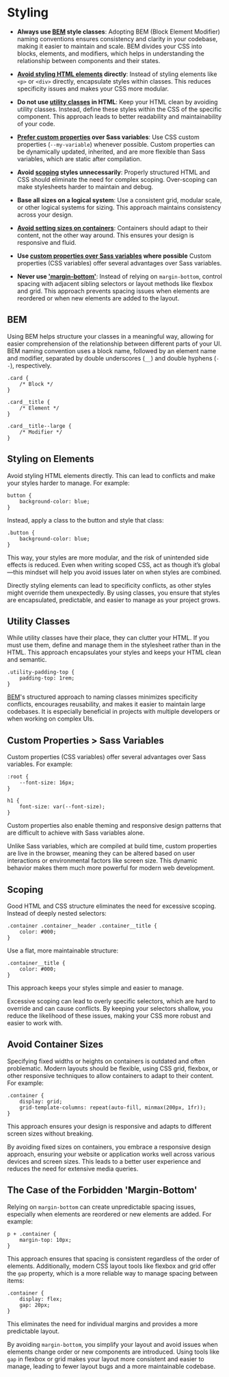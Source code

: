# Styling

- **Always use [BEM](#bem) style classes**: Adopting BEM (Block Element Modifier) naming conventions ensures consistency and clarity in your codebase, making it easier to maintain and scale. BEM divides your CSS into blocks, elements, and modifiers, which helps in understanding the relationship between components and their states.

- **[Avoid styling HTML elements](#styling-on-elements) directly**: Instead of styling elements like `<p>` or `<div>` directly, encapsulate styles within classes. This reduces specificity issues and makes your CSS more modular.

- **Do not use [utility classes](#utility-classes) in HTML**: Keep your HTML clean by avoiding utility classes. Instead, define these styles within the CSS of the specific component. This approach leads to better readability and maintainability of your code.

- **[Prefer custom properties](#custom-properties-over-sass-variables) over Sass variables**: Use CSS custom properties (`--my-variable`) whenever possible. Custom properties can be dynamically updated, inherited, and are more flexible than Sass variables, which are static after compilation.

- **Avoid [scoping](#scoping) styles unnecessarily**: Properly structured HTML and CSS should eliminate the need for complex scoping. Over-scoping can make stylesheets harder to maintain and debug.

- **Base all sizes on a logical system**: Use a consistent grid, modular scale, or other logical systems for sizing. This approach maintains consistency across your design.

- **[Avoid setting sizes on containers](#avoid-container-sizes)**: Containers should adapt to their content, not the other way around. This ensures your design is responsive and fluid.

- **Use [custom properties over Sass variables](#custom-properties--sass-variables) where possible** Custom properties (CSS variables) offer several advantages over Sass variables.

- **Never use ['margin-bottom'](#the-case-of-the-forbidden-margin-bottom)**: Instead of relying on `margin-bottom`, control spacing with adjacent sibling selectors or layout methods like flexbox and grid. This approach prevents spacing issues when elements are reordered or when new elements are added to the layout.








## **BEM**

Using BEM helps structure your classes in a meaningful way, allowing for easier comprehension of the relationship between different parts of your UI. BEM naming convention uses a block name, followed by an element name and modifier, separated by double underscores (`__`) and double hyphens (`--`), respectively.

```
.card {
    /* Block */
}

.card__title {
    /* Element */
}

.card__title--large {
    /* Modifier */
}
```










## **Styling on Elements**

Avoid styling HTML elements directly. This can lead to conflicts and make your styles harder to manage. For example:

```
button {
    background-color: blue;
}
```

Instead, apply a class to the button and style that class:

```
.button {
    background-color: blue;
}
```

This way, your styles are more modular, and the risk of unintended side effects is reduced. Even when writing scoped CSS, act as though it’s global—this mindset will help you avoid issues later on when styles are combined.

Directly styling elements can lead to specificity conflicts, as other styles might override them unexpectedly. By using classes, you ensure that styles are encapsulated, predictable, and easier to manage as your project grows.










## **Utility Classes**

While utility classes have their place, they can clutter your HTML. If you must use them, define and manage them in the stylesheet rather than in the HTML. This approach encapsulates your styles and keeps your HTML clean and semantic.

```
.utility-padding-top {
    padding-top: 1rem;
}
```
[BEM](/#bem)'s structured approach to naming classes minimizes specificity conflicts, encourages reusability, and makes it easier to maintain large codebases. It is especially beneficial in projects with multiple developers or when working on complex UIs.

## **Custom Properties > Sass Variables**

Custom properties (CSS variables) offer several advantages over Sass variables. For example:

```
:root {
    --font-size: 16px;
}

h1 {
    font-size: var(--font-size);
}
```

Custom properties also enable theming and responsive design patterns that are difficult to achieve with Sass variables alone.

Unlike Sass variables, which are compiled at build time, custom properties are live in the browser, meaning they can be altered based on user interactions or environmental factors like screen size. This dynamic behavior makes them much more powerful for modern web development.










## **Scoping**

Good HTML and CSS structure eliminates the need for excessive scoping. Instead of deeply nested selectors:

```
.container .container__header .container__title {
    color: #000;
}
```

Use a flat, more maintainable structure:

```
.container__title {
    color: #000;
}
```

This approach keeps your styles simple and easier to manage.

Excessive scoping can lead to overly specific selectors, which are hard to override and can cause conflicts. By keeping your selectors shallow, you reduce the likelihood of these issues, making your CSS more robust and easier to work with.







## **Avoid Container Sizes**

Specifying fixed widths or heights on containers is outdated and often problematic. Modern layouts should be flexible, using CSS grid, flexbox, or other responsive techniques to allow containers to adapt to their content. For example:

```
.container {
    display: grid;
    grid-template-columns: repeat(auto-fill, minmax(200px, 1fr));
}
```

This approach ensures your design is responsive and adapts to different screen sizes without breaking.

By avoiding fixed sizes on containers, you embrace a responsive design approach, ensuring your website or application works well across various devices and screen sizes. This leads to a better user experience and reduces the need for extensive media queries.








## **The Case of the Forbidden 'Margin-Bottom'**

Relying on `margin-bottom` can create unpredictable spacing issues, especially when elements are reordered or new elements are added. For example:

```
p + .container {
    margin-top: 10px;
}
```

This approach ensures that spacing is consistent regardless of the order of elements. Additionally, modern CSS layout tools like flexbox and grid offer the `gap` property, which is a more reliable way to manage spacing between items:

```
.container {
    display: flex;
    gap: 20px;
}
```

This eliminates the need for individual margins and provides a more predictable layout.

By avoiding `margin-bottom`, you simplify your layout and avoid issues when elements change order or new components are introduced. Using tools like `gap` in flexbox or grid makes your layout more consistent and easier to manage, leading to fewer layout bugs and a more maintainable codebase.
